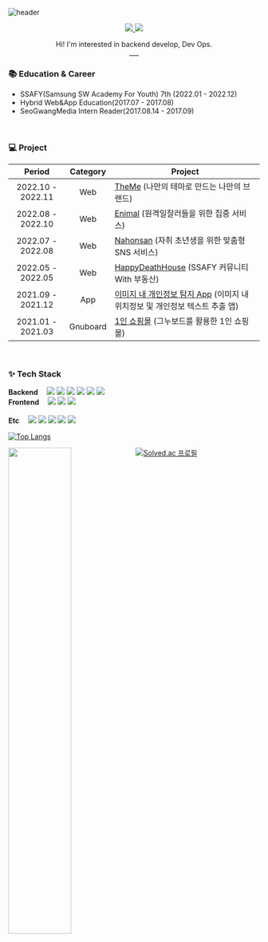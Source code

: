 ![header](https://capsule-render.vercel.app/api?type=Soft&color=FAF4B7&text=ChoiGang🐱‍💻&fontSize=50&fontColor=353535)

<p align="center">
  <a href="https://selective-spectrum-c0a.notion.site/Who-Am-I-9f81af71c25545328e54db3b2e207c90">
    <img src="https://img.shields.io/badge/PortFolio-CDF0EA?style=flat-square&logo=GitHub Sponsors&logoColor=black">
  </a>
  <a href="https://blog.naver.com/cg1735">
    <img src="https://img.shields.io/badge/Tech Blog-F6F5F5?style=flat-square&logo=Naver&logoColor=black">
  </a>
</p> 
<p align="center">
  Hi! I'm interested in backend develop, Dev Ops. <br />
  ___
</p>
 


### :books: Education & Career

- SSAFY(Samsung SW Academy For Youth) 7th (2022.01 - 2022.12)
- Hybrid Web&App Education(2017.07 - 2017.08)
- SeoGwangMedia Intern Reader(2017.08.14 - 2017.09)

<br />

### 💻 Project

|      Period       |       Category        | Project                                                      |
| :---------------: | :-------------------: | ------------------------------------------------------------ |
| 2022.10 - 2022.11 |          Web          | [TheMe](https://github.com/lion1735/Theme) (나만의 테마로 만드는 나만의 브랜드) |
| 2022.08 - 2022.10 |          Web          | [Enimal](https://github.com/lion1735/Enimal) (원격일잘러들을 위한 집중 서비스) |
| 2022.07 - 2022.08 |          Web          | [Nahonsan](https://github.com/lion1735/NaHonSan) (자취 초년생을 위한 맞춤형 SNS 서비스) |
| 2022.05 - 2022.05 |          Web          | [HappyDeathHouse](https://selective-spectrum-c0a.notion.site/HappyDeathHouse-37d43c74534c4a019c0cec39d289f373) (SSAFY 커뮤니티 With 부동산) |
| 2021.09 - 2021.12 |          App          | [이미지 내 개인정보 탐지 App](https://github.com/lion1735/Capstone2021) (이미지 내 위치정보 및 개인정보 텍스트 추출 앱) |
| 2021.01 - 2021.03 |       Gnuboard        | [1인 쇼핑몰](https://blog.naver.com/cg1735/222231431914) (그누보드를 활용한 1인 쇼핑몰)                                   |


<br />

### ✨ Tech Stack 


<p>
  <b>Backend　</b>
  <img src="https://img.shields.io/badge/Spring Boot-6DB33F?style=flat-square&logo=Spring Boot&logoColor=white">
  <img src="https://img.shields.io/badge/Java-BE7928?style=flat-square&logo=OpenJDK&logoColor=white">
  <img src="https://img.shields.io/badge/Python-3776AB?style=flat-square&logo=Python&logoColor=white">
  <img src="https://img.shields.io/badge/Django-092E20?style=flat-square&logo=Django&logoColor=white">
  <img src="https://img.shields.io/badge/MySQL-4479A1?style=flat-square&logo=MySQL&logoColor=white">
  <img src="https://img.shields.io/badge/MariaDB-003545?style=flat-square&logo=MariaDB&logoColor=white">
  <br />
  <b>Frontend　</b>
  <img src="https://img.shields.io/badge/HTML-E34F26?style=flat-square&logo=HTML5&logoColor=white">
  <img src="https://img.shields.io/badge/CSS-1572B6?style=flat-square&logo=CSS3&logoColor=white">
  <img src="https://img.shields.io/badge/Vue.js-4FC08D?style=flat-square&logo=Vue.js&logoColor=white"><br /><br />
  <b>Etc　</b>
  <img src="https://img.shields.io/badge/GitHub-181717?style=flat-square&logo=GitHub&logoColor=white">
  <img src="https://img.shields.io/badge/GitLab-FC6D26?style=flat-square&logo=GitLab&logoColor=white">
  <img src="https://img.shields.io/badge/Jira-0052CC?style=flat-square&logo=Jira&logoColor=white">
  <img src="https://img.shields.io/badge/NGINX-009639?style=flat-square&logo=NGINX&logoColor=white">
  <img src="https://img.shields.io/badge/R-276DC3?style=flat-square&logo=R&logoColor=white"><br />
</p>

[![Top Langs](https://github-readme-stats.vercel.app/api/top-langs/?username=lion1735&layout=compact&hide_border=true)](https://github.com/lion1735)

<a href="#">
  <img align="left" src="https://github-readme-stats.vercel.app/api?username=lion1735&show_icons=true&theme=vue&hide_border=true"  width=50%
  height=auto />


[![Solved.ac
프로필](http://mazassumnida.wtf/api/v2/generate_badge?boj=lion1735)](https://solved.ac/lion1735)


<!--

<img src="https://img.shields.io/badge/Android-3DDC84?style=flat-square&logo=Android&logoColor=white"/>
 <img src="https://media.giphy.com/media/hvRJCLFzcasrR4ia7z/giphy.gif" width="30px"> 
**lion1735/lion1735** is a ✨ _special_ ✨ repository because its `README.md` (this file) appears on your GitHub profile.

-->
